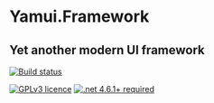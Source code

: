 # Yamui.Framework

## Yet another modern UI framework

[![Build status](https://ci.appveyor.com/api/projects/status/sn3dl8wb3nd96tje?svg=true)](https://ci.appveyor.com/project/jcaillon/yamui-framework)

[![GPLv3 licence](https://img.shields.io/badge/License-GPLv3-74A5C2.svg)](https://github.com/jcaillon/3P/blob/master/LICENSE)
[![.net 4.6.1+ required](https://img.shields.io/badge/Requires%20.NET-4.6.1+-C8597A.svg)](https://www.microsoft.com/en-us/download/details.aspx?id=49981)
